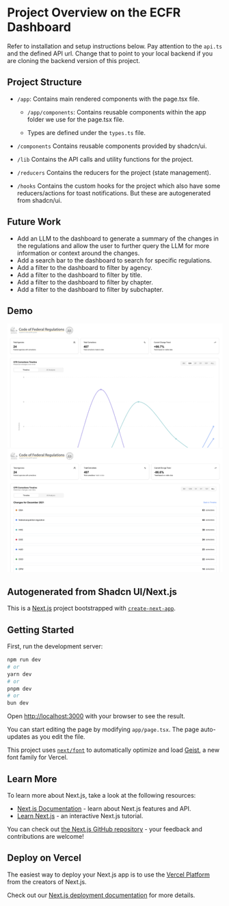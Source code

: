 # Project Overview on the ECFR Dashboard

Refer to installation and setup instructions below.  Pay attention to the `api.ts` and the defined API url.  Change that to point to your local backend if you are cloning the backend version of this project.

## Project Structure

- `/app`:
Contains main rendered components with the page.tsx file.

  - `/app/components`:
Contains reusable components within the app folder we use for the page.tsx file.

  - Types are defined under the `types.ts` file.

- `/components`
Contains reusable components provided by shadcn/ui.

- `/lib`
Contains the API calls and utility functions for the project.

- `/reducers`
Contains the reducers for the project (state management).

- `/hooks`
Contains the custom hooks for the project which also have some reducers/actions for toast notifications.  But these are autogenerated from shadcn/ui.

## Future Work

- Add an LLM to the dashboard to generate a summary of the changes in the regulations and allow the user to further query the LLM for more information or context around the changes.
- Add a search bar to the dashboard to search for specific regulations.
- Add a filter to the dashboard to filter by agency.
- Add a filter to the dashboard to filter by title.
- Add a filter to the dashboard to filter by chapter.
- Add a filter to the dashboard to filter by subchapter.

## Demo

![Dashboard Overview](./public/demo1.png)
![Historical Changes View](./public/demo2.png)

## Autogenerated from Shadcn UI/Next.js
This is a [Next.js](https://nextjs.org) project bootstrapped with [`create-next-app`](https://nextjs.org/docs/app/api-reference/cli/create-next-app).

## Getting Started

First, run the development server:

```bash
npm run dev
# or
yarn dev
# or
pnpm dev
# or
bun dev
```

Open [http://localhost:3000](http://localhost:3000) with your browser to see the result.

You can start editing the page by modifying `app/page.tsx`. The page auto-updates as you edit the file.

This project uses [`next/font`](https://nextjs.org/docs/app/building-your-application/optimizing/fonts) to automatically optimize and load [Geist](https://vercel.com/font), a new font family for Vercel.

## Learn More

To learn more about Next.js, take a look at the following resources:

- [Next.js Documentation](https://nextjs.org/docs) - learn about Next.js features and API.
- [Learn Next.js](https://nextjs.org/learn) - an interactive Next.js tutorial.

You can check out [the Next.js GitHub repository](https://github.com/vercel/next.js) - your feedback and contributions are welcome!

## Deploy on Vercel

The easiest way to deploy your Next.js app is to use the [Vercel Platform](https://vercel.com/new?utm_medium=default-template&filter=next.js&utm_source=create-next-app&utm_campaign=create-next-app-readme) from the creators of Next.js.

Check out our [Next.js deployment documentation](https://nextjs.org/docs/app/building-your-application/deploying) for more details.
